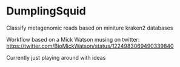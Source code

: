 # DumplingSquid
Classify metagenomic reads based on miniture kraken2 databases


Workflow based on a Mick Watson musing on twitter: https://twitter.com/BioMickWatson/status/1224983069490339840

Currently just playing around with ideas

